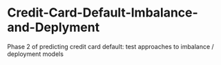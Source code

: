 # Credit-Card-Default-Imbalance-and-Deplyment
Phase 2 of predicting credit card default:  test approaches to imbalance / deployment models
